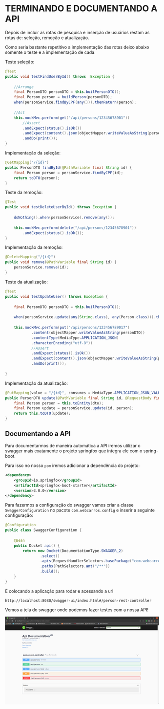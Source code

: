 # TERMINANDO E DOCUMENTANDO A API

Depois de incluir as rotas de pesquisa e inserção de usuários restam as rotas de: seleção, remoção e atualização.

Como seria bastante repetitivo a implementação das rotas deixo abaixo somente o teste e a implementação de cada.

Teste seleção:
```java
@Test
public void testFindUserById() throws  Exception {
    
    //Arrange
    final PersonDTO personDTO = this.builPersonDTO();
    final Person person = buildPerson(personDTO);
    when(personService.findByCPF(any())).thenReturn(person);
    
    //Act
    this.mockMvc.perform(get("/api/persons/12345678901"))
        //Assert
        .andExpect(status().isOk())
        .andExpect(content().json(objectMapper.writeValueAsString(personDTO)))
        .andDo(print());
}
```

Implementação da seleção:
```java
@GetMapping("/{id}")
public PersonDTO findById(@PathVariable final String id) {
    final Person person = personService.findByCPF(id);
    return toDTO(person);
}
```

Teste da remoção:
```java
@Test
public void testDeleteUserById() throws Exception {
    
    doNothing().when(personService).remove(any());
    
    this.mockMvc.perform(delete("/api/persons/12345678901"))
        .andExpect(status().isOk());
}
```

Implementação da remoção:
```java
@DeleteMapping("/{id}")
public void remove(@PathVariable final String id) {
    personService.remove(id);
}
```

Teste da atualização:
```java
@Test
public void testUpdateUser() throws Exception {
    
    final PersonDTO personDTO = this.builPersonDTO();
    
    when(personService.update(any(String.class), any(Person.class))).thenAnswer(i -> i.getArgument(1));
    
    this.mockMvc.perform(put("/api/persons/123456789017")
            .content(objectMapper.writeValueAsString(personDTO))
            .contentType(MediaType.APPLICATION_JSON)
            .characterEncoding("utf-8"))
            //Assert
            .andExpect(status().isOk())
            .andExpect(content().json(objectMapper.writeValueAsString(personDTO)))
            .andDo(print());
    
}
```

Implementação da atualização:
```java
@PutMapping(value = "/{id}", consumes = MediaType.APPLICATION_JSON_VALUE)
public PersonDTO update(@PathVariable final String id, @RequestBody final PersonDTO dto) {
    final Person person = this.toEntity(dto);
    final Person update = personService.update(id, person);
    return this.toDTO(update);
}
```

## Documentando a API

Para documentarmos de maneira automática a API iremos utilizar o swagger mais exatamente o projeto springfox que integra ele com o spring-boot.

Para isso no nosso `pom` iremos adicionar a dependência do projeto:

```xml
<dependency>
    <groupId>io.springfox</groupId>
    <artifactId>springfox-boot-starter</artifactId>
    <version>3.0.0</version>
</dependency>
```
Para fazermos a configuração do swagger vamos criar a classe `SwaggerConfiguration` no pacote `com.webcarros.config` e inserir a seguinte configuração:

```java
@Configuration
public class SwaggerConfiguration {

	@Bean
	public Docket api() {
		return new Docket(DocumentationType.SWAGGER_2)
				.select()
				.apis(RequestHandlerSelectors.basePackage("com.webcarros"))
				.paths(PathSelectors.ant("/**"))
				.build();
	}
}
```

E colocando a aplicação para rodar e acessando a url
```
http://localhost:8080/swagger-ui/index.html#/person-rest-controller
```

Vemos a tela do swagger onde podemos fazer testes com a nossa API!

![Tela Swagger](img/01.png)